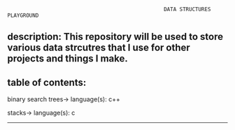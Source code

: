                                                       DATA STRUCTURES PLAYGROUND
                                                      
description: This repository will be used to store various data strcutres 
             that I use for other projects and things I make.
--------------------------------------------------------------------------



table of contents:
-------------------------------------------
  binary search trees->
  language(s):
    c++
      
  stacks->
  language(s):
    c
    
--------------------------------------------
